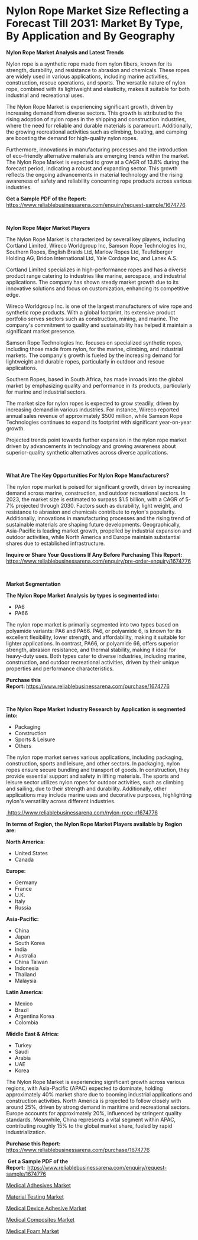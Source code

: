 <p><h1>Nylon Rope Market Size Reflecting a Forecast Till 2031: Market By Type, By Application and By Geography</h1></p><p><strong>Nylon Rope Market Analysis and Latest Trends</strong></p>
<p><p>Nylon rope is a synthetic rope made from nylon fibers, known for its strength, durability, and resistance to abrasion and chemicals. These ropes are widely used in various applications, including marine activities, construction, rescue operations, and sports. The versatile nature of nylon rope, combined with its lightweight and elasticity, makes it suitable for both industrial and recreational uses.</p><p>The Nylon Rope Market is experiencing significant growth, driven by increasing demand from diverse sectors. This growth is attributed to the rising adoption of nylon ropes in the shipping and construction industries, where the need for reliable and durable materials is paramount. Additionally, the growing recreational activities such as climbing, boating, and camping are boosting the demand for high-quality nylon ropes.</p><p>Furthermore, innovations in manufacturing processes and the introduction of eco-friendly alternative materials are emerging trends within the market. The Nylon Rope Market is expected to grow at a CAGR of 13.8% during the forecast period, indicating a robust and expanding sector. This growth reflects the ongoing advancements in material technology and the rising awareness of safety and reliability concerning rope products across various industries.</p></p>
<p><strong>Get a Sample PDF of the Report:&nbsp;</strong> <a href="https://www.reliablebusinessarena.com/enquiry/request-sample/1674776?utm_campaign=1497&utm_medium=2&utm_source=Github&utm_content=ia&utm_term=10102024&utm_id=nylon-rope">https://www.reliablebusinessarena.com/enquiry/request-sample/1674776</a></p>
<p>&nbsp;</p>
<p><strong>Nylon Rope Major Market Players</strong></p>
<p><p>The Nylon Rope Market is characterized by several key players, including Cortland Limited, Wireco Worldgroup Inc, Samson Rope Technologies Inc, Southern Ropes, English Braids Ltd, Marlow Ropes Ltd, Teufelberger Holding AG, Bridon International Ltd, Yale Cordage Inc, and Lanex A.S. </p><p>Cortland Limited specializes in high-performance ropes and has a diverse product range catering to industries like marine, aerospace, and industrial applications. The company has shown steady market growth due to its innovative solutions and focus on customization, enhancing its competitive edge.</p><p>Wireco Worldgroup Inc. is one of the largest manufacturers of wire rope and synthetic rope products. With a global footprint, its extensive product portfolio serves sectors such as construction, mining, and marine. The company's commitment to quality and sustainability has helped it maintain a significant market presence.</p><p>Samson Rope Technologies Inc. focuses on specialized synthetic ropes, including those made from nylon, for the marine, climbing, and industrial markets. The company's growth is fueled by the increasing demand for lightweight and durable ropes, particularly in outdoor and rescue applications.</p><p>Southern Ropes, based in South Africa, has made inroads into the global market by emphasizing quality and performance in its products, particularly for marine and industrial sectors.</p><p>The market size for nylon ropes is expected to grow steadily, driven by increasing demand in various industries. For instance, Wireco reported annual sales revenue of approximately $500 million, while Samson Rope Technologies continues to expand its footprint with significant year-on-year growth. </p><p>Projected trends point towards further expansion in the nylon rope market driven by advancements in technology and growing awareness about superior-quality synthetic alternatives across diverse applications.</p></p>
<p>&nbsp;</p>
<p><strong>What Are The Key Opportunities For Nylon Rope Manufacturers?</strong></p>
<p><p>The nylon rope market is poised for significant growth, driven by increasing demand across marine, construction, and outdoor recreational sectors. In 2023, the market size is estimated to surpass $1.5 billion, with a CAGR of 5-7% projected through 2030. Factors such as durability, light weight, and resistance to abrasion and chemicals contribute to nylon's popularity. Additionally, innovations in manufacturing processes and the rising trend of sustainable materials are shaping future developments. Geographically, Asia-Pacific is leading market growth, propelled by industrial expansion and outdoor activities, while North America and Europe maintain substantial shares due to established infrastructure.</p></p>
<p><strong>Inquire or Share Your Questions If Any Before Purchasing This Report:</strong> <a href="https://www.reliablebusinessarena.com/enquiry/pre-order-enquiry/1674776?utm_campaign=1497&utm_medium=2&utm_source=Github&utm_content=ia&utm_term=10102024&utm_id=nylon-rope">https://www.reliablebusinessarena.com/enquiry/pre-order-enquiry/1674776</a></p>
<p>&nbsp;</p>
<p><strong>Market Segmentation</strong></p>
<p><strong>The Nylon Rope Market Analysis by types is segmented into:</strong></p>
<p><ul><li>PA6</li><li>PA66</li></ul></p>
<p><p>The nylon rope market is primarily segmented into two types based on polyamide variants: PA6 and PA66. PA6, or polyamide 6, is known for its excellent flexibility, lower strength, and affordability, making it suitable for lighter applications. In contrast, PA66, or polyamide 66, offers superior strength, abrasion resistance, and thermal stability, making it ideal for heavy-duty uses. Both types cater to diverse industries, including marine, construction, and outdoor recreational activities, driven by their unique properties and performance characteristics.</p></p>
<p><strong>Purchase this Report:&nbsp;</strong><a href="https://www.reliablebusinessarena.com/purchase/1674776?utm_campaign=1497&utm_medium=2&utm_source=Github&utm_content=ia&utm_term=10102024&utm_id=nylon-rope">https://www.reliablebusinessarena.com/purchase/1674776</a></p>
<p>&nbsp;</p>
<p><strong>The Nylon Rope Market Industry Research by Application is segmented into:</strong></p>
<p><ul><li>Packaging</li><li>Construction</li><li>Sports & Leisure</li><li>Others</li></ul></p>
<p><p>The nylon rope market serves various applications, including packaging, construction, sports and leisure, and other sectors. In packaging, nylon ropes ensure secure bundling and transport of goods. In construction, they provide essential support and safety in lifting materials. The sports and leisure sector utilizes nylon ropes for outdoor activities, such as climbing and sailing, due to their strength and durability. Additionally, other applications may include marine uses and decorative purposes, highlighting nylon's versatility across different industries.</p></p>
<p><a href="https://www.reliablebusinessarena.com/nylon-rope-r1674776?utm_campaign=1497&utm_medium=2&utm_source=Github&utm_content=ia&utm_term=10102024&utm_id=nylon-rope">&nbsp;https://www.reliablebusinessarena.com/nylon-rope-r1674776</a></p>
<p><strong>In terms of Region, the Nylon Rope Market Players available by Region are:</strong></p>
<p>
    <p> <strong> North America: </strong>
        <ul>
            <li>United States</li>
            <li>Canada</li>
        </ul>
        </p> 
    <p> <strong> Europe: </strong>
        <ul>
            <li>Germany</li>
            <li>France</li>
            <li>U.K.</li>
            <li>Italy</li>
            <li>Russia</li>
        </ul>
        </p> 
    <p> <strong> Asia-Pacific: </strong>
        <ul>
            <li>China</li>
            <li>Japan</li>
            <li>South Korea</li>
            <li>India</li>
            <li>Australia</li>
            <li>China Taiwan</li>
            <li>Indonesia</li>
            <li>Thailand</li>
            <li>Malaysia</li>
        </ul>
        </p> 
    <p> <strong> Latin America: </strong>
        <ul>
            <li>Mexico</li>
            <li>Brazil</li>
            <li>Argentina Korea</li>
            <li>Colombia</li>
        </ul>
        </p> 
    <p> <strong> Middle East & Africa: </strong>
        <ul>
            <li>Turkey</li>
            <li>Saudi</li>
            <li>Arabia</li>
            <li>UAE</li>
            <li>Korea</li>
        </ul>
    </p>
    </p>
<p><p>The Nylon Rope Market is experiencing significant growth across various regions, with Asia-Pacific (APAC) expected to dominate, holding approximately 40% market share due to booming industrial applications and construction activities. North America is projected to follow closely with around 25%, driven by strong demand in maritime and recreational sectors. Europe accounts for approximately 20%, influenced by stringent quality standards. Meanwhile, China represents a vital segment within APAC, contributing roughly 15% to the global market share, fueled by rapid industrialization.</p></p>
<p><strong>Purchase this Report: </strong><a href="https://www.reliablebusinessarena.com/purchase/1674776?utm_campaign=1497&utm_medium=2&utm_source=Github&utm_content=ia&utm_term=10102024&utm_id=nylon-rope">https://www.reliablebusinessarena.com/purchase/1674776</a></p>
<p>&nbsp;<strong>Get a Sample PDF of the Report:&nbsp;&nbsp;</strong><a href="https://www.reliablebusinessarena.com/enquiry/request-sample/1674776?utm_campaign=1497&utm_medium=2&utm_source=Github&utm_content=ia&utm_term=10102024&utm_id=nylon-rope">https://www.reliablebusinessarena.com/enquiry/request-sample/1674776</a></p>
<p><strong></strong></p>
<p><p><a href="https://www.linkedin.com/pulse/insights-medical-adhesives-industry-market-financial-a6myc?utm_campaign=1497&utm_medium=2&utm_source=Github&utm_content=ia&utm_term=10102024&utm_id=nylon-rope">Medical Adhesives Market</a></p><p><a href="https://www.linkedin.com/pulse/material-testing-market-research-report-exploring-size-revenue-f0utf?utm_campaign=1497&utm_medium=2&utm_source=Github&utm_content=ia&utm_term=10102024&utm_id=nylon-rope">Material Testing Market</a></p><p><a href="https://www.linkedin.com/pulse/global-perspectives-medical-device-adhesive-market-trends-qpnwc?utm_campaign=1497&utm_medium=2&utm_source=Github&utm_content=ia&utm_term=10102024&utm_id=nylon-rope">Medical Device Adhesive Market</a></p><p><a href="https://www.linkedin.com/pulse/medical-composites-market-pulse-129-expansion-blueprint-wskwf?utm_campaign=1497&utm_medium=2&utm_source=Github&utm_content=ia&utm_term=10102024&utm_id=nylon-rope">Medical Composites Market</a></p><p><a href="https://www.linkedin.com/pulse/consumer-behavior-shifts-medical-foam-market-demand-analysis-rpkrf?utm_campaign=1497&utm_medium=2&utm_source=Github&utm_content=ia&utm_term=10102024&utm_id=nylon-rope">Medical Foam Market</a></p></p>